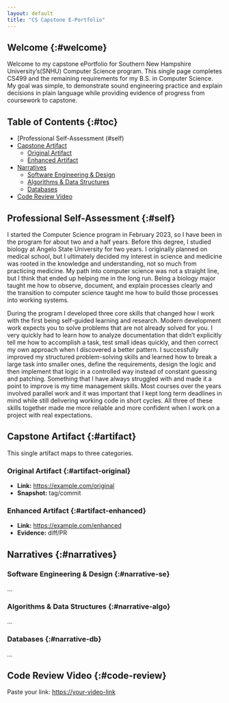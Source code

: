 ```yaml
---
layout: default
title: "CS Capstone E-Portfolio"
---
```


## Welcome {:#welcome}
Welcome to my capstone ePortfolio for Southern New Hampshire University’s(SNHU) Computer Science program. This single page completes CS499 and the remaining requirements for my B.S. in Computer Science. My goal was simple, to demonstrate sound engineering practice and explain decisions in plain language while providing evidence of progress from coursework to capstone.


## Table of Contents {:#toc}
- [Professional Self-Assessment (#self)
- [Capstone Artifact](#artifact)
  - [Original Artifact](#artifact-original)
  - [Enhanced Artifact](#artifact-enhanced)
- [Narratives](#narratives)
  - [Software Engineering & Design](#narrative-se)
  - [Algorithms & Data Structures](#narrative-algo)
  - [Databases](#narrative-db)
- [Code Review Video](#code-review)

## Professional Self-Assessment {:#self}
I started the Computer Science program in February 2023, so I have been in the program for about two and a half years. Before this degree, I studied biology at Angelo State University for two years. I originally planned on medical school, but I ultimately decided my interest in science and medicine was rooted in the knowledge and understanding, not so much from practicing medicine. My path into computer science was not a straight line, but I think that ended up helping me in the long run. Being a biology major taught me how to observe, document, and explain processes clearly and the transition to computer science taught me how to build those processes into working systems.

During the program I developed three core skills that changed how I work with the first being self-guided learning and research. Modern development work expects you to solve problems that are not already solved for you. I very quickly had to learn how to analyze documentation that didn’t explicitly tell me how to accomplish a task, test small ideas quickly, and then correct my own approach when I discovered a better pattern. I successfully improved my structured problem-solving skills and learned how to break a large task into smaller ones, define the requirements, design the logic and then implement that logic in a controlled way instead of constant guessing and patching. Something that I have always struggled with and made it a point to improve is my time management skills. Most courses over the years involved parallel work and it was important that I kept long term deadlines in mind while still delivering working code in short cycles. All three of these skills together made me more reliable and more confident when I work on a project with real expectations.

## Capstone Artifact {:#artifact}
This single artifact maps to three categories.

### Original Artifact {:#artifact-original}
- **Link:** <https://example.com/original>
- **Snapshot:** tag/commit

### Enhanced Artifact {:#artifact-enhanced}
- **Link:** <https://example.com/enhanced>
- **Evidence:** diff/PR

## Narratives {:#narratives}
### Software Engineering & Design {:#narrative-se}
…

### Algorithms & Data Structures {:#narrative-algo}
…

### Databases {:#narrative-db}
…

## Code Review Video {:#code-review}
Paste your link: <https://your-video-link>
